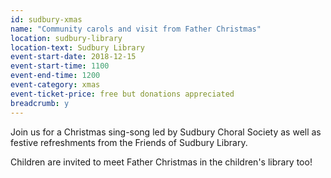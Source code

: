 ```yaml
---
id: sudbury-xmas
name: "Community carols and visit from Father Christmas"
location: sudbury-library
location-text: Sudbury Library
event-start-date: 2018-12-15
event-start-time: 1100
event-end-time: 1200
event-category: xmas
event-ticket-price: free but donations appreciated
breadcrumb: y
---
```


Join us for a Christmas sing-song led by Sudbury Choral Society as well as festive refreshments from the Friends of Sudbury Library.

Children are invited to meet Father Christmas in the children's library too!
